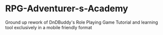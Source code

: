 # RPG-Adventurer-s-Academy
Ground up rework of DnDBuddy's Role Playing Game Tutorial and learning tool exclusively in a mobile friendly format

